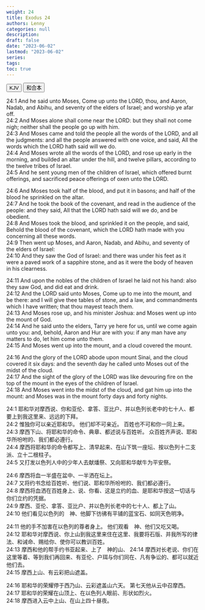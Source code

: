 ```yaml
---
weight: 24
title: Exodus 24
authors: Lenny
categories: null
description: 
draft: false
date: "2023-06-02"
lastmod: "2023-06-02"
series: 
tags: 
toc: true
---
```


<!--more-->

<!-- Tab links -->
<div class="tab">
  <button class="tablinks active" onclick="tablabel(event, 'english')">KJV</button>
  <button class="tablinks" onclick="tablabel(event, 'chinese')">和合本</button>
  
</div>

<!-- Tab content -->
<div id="english" class="tabcontent" style="display:block">

24:1 And he said unto Moses, Come up unto the LORD, thou, and Aaron, Nadab, and Abihu, and seventy of the elders of Israel; and worship ye afar off.  
24:2 And Moses alone shall come near the LORD: but they shall not come nigh; neither shall the people go up with him.  
24:3 And Moses came and told the people all the words of the LORD, and all the judgments: and all the people answered with one voice, and said, All the words which the LORD hath said will we do.  
24:4 And Moses wrote all the words of the LORD, and rose up early in the morning, and builded an altar under the hill, and twelve pillars, according to the twelve tribes of Israel.  
24:5 And he sent young men of the children of Israel, which offered burnt offerings, and sacrificed peace offerings of oxen unto the LORD.  

24:6 And Moses took half of the blood, and put it in basons; and half of the blood he sprinkled on the altar.  
24:7 And he took the book of the covenant, and read in the audience of the people: and they said, All that the LORD hath said will we do, and be obedient.  
24:8 And Moses took the blood, and sprinkled it on the people, and said, Behold the blood of the covenant, which the LORD hath made with you concerning all these words.  
24:9 Then went up Moses, and Aaron, Nadab, and Abihu, and seventy of the elders of Israel:  
24:10 And they saw the God of Israel: and there was under his feet as it were a paved work of a sapphire stone, and as it were the body of heaven in his clearness.  

24:11 And upon the nobles of the children of Israel he laid not his hand: also they saw God, and did eat and drink.  
24:12 And the LORD said unto Moses, Come up to me into the mount, and be there: and I will give thee tables of stone, and a law, and commandments which I have written; that thou mayest teach them.  
24:13 And Moses rose up, and his minister Joshua: and Moses went up into the mount of God.  
24:14 And he said unto the elders, Tarry ye here for us, until we come again unto you: and, behold, Aaron and Hur are with you: if any man have any matters to do, let him come unto them.  
24:15 And Moses went up into the mount, and a cloud covered the mount.  

24:16 And the glory of the LORD abode upon mount Sinai, and the cloud covered it six days: and the seventh day he called unto Moses out of the midst of the cloud.  
24:17 And the sight of the glory of the LORD was like devouring fire on the top of the mount in the eyes of the children of Israel.  
24:18 And Moses went into the midst of the cloud, and gat him up into the mount: and Moses was in the mount forty days and forty nights.  

</div>


<div id="chinese" class="tabcontent">

24:1 耶和华对摩西说、你和亚伦、拿答、亚比户、并以色列长老中的七十人、都要上到我这里来、远远的下拜。  
24:2 惟独你可以亲近耶和华。  他们却不可亲近。  百姓也不可和你一同上来。  
24:3 摩西下山、将耶和华的命令、典章、都述说与百姓听。  众百姓齐声说、耶和华所吩咐的、我们都必遵行。  
24:4 摩西将耶和华的命令都写上、清早起来、在山下筑一座坛、按以色列十二支派、立十二根柱子。  
24:5 又打发以色列人中的少年人去献燔祭、又向耶和华献牛为平安祭。  

24:6 摩西将血一半盛在盆中、一半洒在坛上。  
24:7 又将约书念给百姓听、他们说、耶和华所吩咐的、我们都必遵行。  
24:8 摩西将血洒在百姓身上、说、你看、这是立约的血、是耶和华按这一切话与你们立约的凭据。  
24:9 摩西、亚伦、拿答、亚比户、并以色列长老中的七十人、都上了山。  
24:10 他们看见以色列的　神、他脚下彷彿有平铺的蓝宝石、如同天色明净。  

24:11 他的手不加害在以色列的尊者身上。  他们观看　神、他们又吃又喝。  
24:12 耶和华对摩西说、你上山到我这里来住在这里、我要将石版、并我所写的律法、和诫命、赐给你、使你可以教训百姓。  
24:13 摩西和他的帮手约书亚起来、上了　神的山、
24:14 摩西对长老说、你们在这里等着、等到我们再回来、有亚伦、户珥与你们同在、凡有争讼的、都可以就近他们去。  
24:15 摩西上山、有云彩把山遮盖。  

24:16 耶和华的荣耀停于西乃山、云彩遮盖山六天。  第七天他从云中召摩西。  
24:17 耶和华的荣耀在山顶上、在以色列人眼前、形状如烈火。  
24:18 摩西进入云中上山、在山上四十昼夜。  

</div>


